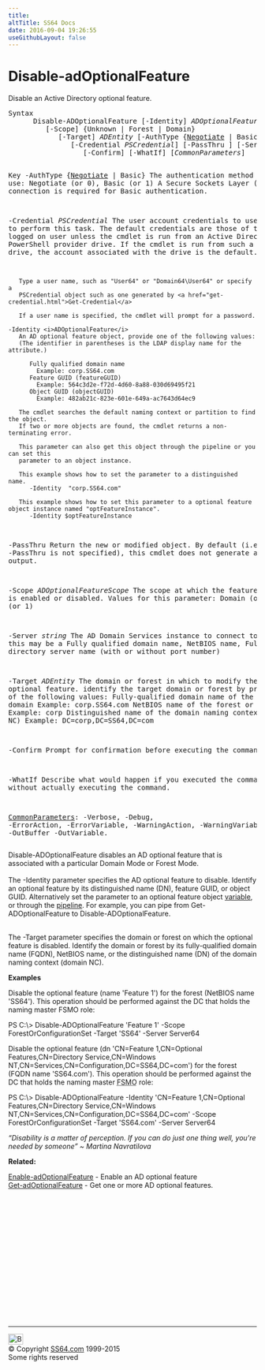 ```yaml
---
title:
altTitle: SS64 Docs
date: 2016-09-04 19:26:55
useGithubLayout: false
---
```

<!-- #BeginLibraryItem "/Library/head_ps.lbi" --><!-- #EndLibraryItem --><h1>Disable-adOptionalFeature</h1> 
<p>Disable an Active Directory optional feature.</p>
<pre>Syntax
      Disable-ADOptionalFeature [-Identity] <i>ADOptionalFeature</i>
         [-Scope] {Unknown | Forest | Domain}
            [-Target] <i>ADEntity</i> [-AuthType {<u>Negotiate</u> | Basic}]
               [-Credential <i>PSCredential</i>] [-PassThru ] [-Server <i>string</i>]
                  [-Confirm] [-WhatIf] [<i>CommonParameters</i>]

Key
   -AuthType {<u>Negotiate</u> | Basic}
       The authentication method to use: Negotiate (or 0), Basic (or 1)
       A Secure Sockets Layer (SSL) connection is required for Basic authentication.

   -Credential <i>PSCredential</i>
       The user account credentials to use to perform this task.
       The default credentials are those of the currently logged on user unless the
       cmdlet is run from an Active Directory PowerShell provider drive.
       If the cmdlet is run from such a provider drive, the account associated with the drive is the default.

       Type a user name, such as "User64" or "Domain64\User64" or specify a
       PSCredential object such as one generated by <a href="get-credential.html">Get-Credential</a> 

       If a user name is specified, the cmdlet will prompt for a password.

    -Identity <i>ADOptionalFeature</i>
       An AD optional feature object, provide one of the following values:
       (The identifier in parentheses is the LDAP display name for the attribute.)

          Fully qualified domain name
            Example: corp.SS64.com
          Feature GUID (featureGUID)
            Example: 564c3d2e-f72d-4d60-8a88-030d69495f21
          Object GUID (objectGUID)
            Example: 482ab21c-823e-601e-649a-ac7643d64ec9

       The cmdlet searches the default naming context or partition to find the object.
       If two or more objects are found, the cmdlet returns a non-terminating error.

       This parameter can also get this object through the pipeline or you can set this
       parameter to an object instance.

       This example shows how to set the parameter to a distinguished name.
          -Identity  "corp.SS64.com"

       This example shows how to set this parameter to a optional feature object instance named "optFeatureInstance".
          -Identity $optFeatureInstance
       
   -PassThru
       Return the new or modified object.
       By default (i.e. if -PassThru is not specified), this cmdlet does not generate any output.

   -Scope <i>ADOptionalFeatureScope</i>
       The scope at which the feature is enabled or disabled.
       Values for this parameter: Domain (or 0), Forest (or 1)

   -Server <i>string</i>
       The AD Domain Services instance to connect to, this may be a Fully qualified domain name,
       NetBIOS name, Fully qualified directory server name (with or without port number)

   -Target <i>ADEntity</i>
       The domain or forest in which to modify the optional feature.
       identify the target domain or forest by providing one of the following values:
          Fully-qualified domain name of the forest or domain
            Example: corp.SS64.com
          NetBIOS name of the forest or domain
            Example: corp
          Distinguished name of the domain naming context (domain NC)
            Example:  DC=corp,DC=SS64,DC=com

   -Confirm
       Prompt for confirmation before executing the command.

   -WhatIf
       Describe what would happen if you executed the command without actually executing the command.

   <a href="common.html">CommonParameters</a>:
       -Verbose, -Debug, -ErrorAction, -ErrorVariable, -WarningAction, -WarningVariable,
       -OutBuffer -OutVariable.</pre>
<p>Disable-ADOptionalFeature disables an AD optional feature that is associated with a particular Domain Mode or Forest Mode.<br>
<br>
The <span class="code">-Identity</span> parameter specifies the AD optional feature  to disable. Identify an optional feature by its distinguished name (DN), feature GUID, or object GUID. Alternatively set the parameter to 
an optional feature object <a href="syntax-variables.html">variable</a>, or  through the <a href="syntax-pipeline.html">pipeline</a>. For example, you can pipe from Get-ADOptionalFeature  to  Disable-ADOptionalFeature.<br>
<br>

The <span class="code">-Target</span> parameter specifies the domain or forest on which the optional feature is disabled. Identify the
domain or forest by its fully-qualified domain name (FQDN), NetBIOS name, or the distinguished name (DN) of the domain naming context (domain NC).</p>
<p><b>Examples</b></p>
<p>Disable the optional feature (name 'Feature 1') for the forest (NetBIOS name 'SS64'). This operation should be 
performed against the DC that holds the naming master FSMO role:</p>
<p><span class="code">PS C:\&gt; Disable-ADOptionalFeature 'Feature 1' -Scope ForestOrConfigurationSet -Target 'SS64' -Server Server64 </span></p>
<p>Disable the optional feature (dn 'CN=Feature 1,CN=Optional Features,CN=Directory Service,CN=Windows NT,CN=Services,CN=Configuration,DC=SS64,DC=com') for the forest (FQDN name 'SS64.com'). This operation should be performed
against the DC that holds the naming master <abbr title="Flexible Single Master Operations">FSMO</abbr> role: </p>
<p><span class="code">PS C:\&gt; Disable-ADOptionalFeature -Identity 'CN=Feature 1,CN=Optional Features,CN=Directory Service,CN=Windows NT,CN=Services,CN=Configuration,DC=SS64,DC=com' -Scope ForestOrConfigurationSet -Target 'SS64.com' -Server Server64</span></p>
<p class="quote"><i>“Disability is a matter of perception. If you can do just one thing well, you're needed by someone” ~ Martina Navratilova</i></p>
<p><b>Related:</b></p>
<p><a href="enable-adoptionalfeature.html">Enable-adOptionalFeature</a> - Enable an AD optional feature<br>
<a href="get-adoptionalfeature.html">Get-adOptionalFeature</a> - Get one or more AD optional features.</p><!-- #BeginLibraryItem "/Library/foot_ps.lbi" --><p>
<!-- PowerShell300 -->
<ins class="adsbygoogle" style="display:inline-block;width:300px;height:250px" data-ad-client="ca-pub-6140977852749469" data-ad-slot="6253539900"></ins>
<script>
(adsbygoogle = window.adsbygoogle || []).push({});
</script></p>
<hr>
<div id="bl" class="footer"><a href="disable-adoptionalfeature.html#"><img src="../images/top.png" width="30" height="22" alt="Back to the Top"></a></div>
<div id="br" class="footer, tagline">© Copyright <a href="../index.html">SS64.com</a> 1999-2015<br>
Some rights reserved</div><!-- #EndLibraryItem -->

